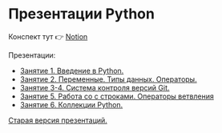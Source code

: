 # Презентации Python

Конспект тут 👉 [Notion](https://www.notion.so/Python-5d5598a4e632415083c1a2bab2207a9f)

Презентации:
- [Занятие 1. Введение в Python.](https://isys35.github.io/PythonPresents/presents/module1/lesson1/index.html)
- [Занятие 2. Переменные. Типы данных. Операторы.](https://isys35.github.io/PythonPresents/presents/module1/lesson2/index.html)
- [Занятие 3-4. Система контроля версий Git.](https://isys35.github.io/PythonPresents/presents/module1/lesson3-4/index.html)
- [Занятие 5. Работа со с строками. Операторы ветвления](https://isys35.github.io/PythonPresents/presents/module1/lesson5/index.html)
- [Занятие 6. Коллекции Python.](https://isys35.github.io/PythonPresents/presents/module1/lesson6/index.html)

[Старая версия презентаций.](https://isys35.github.io/pypresents/)

